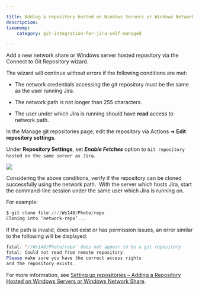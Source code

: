 ```yaml
---

title: Adding a repository hosted on Windows Servers or Windows Network Share (Admins)
description:
taxonomy:
    category: git-integration-for-jira-self-managed

---
```

Add a new network share or Windows server hosted repository via the Connect to Git Repository wizard.

The wizard will continue without errors if the following conditions are met:

*   The network credentials accessing the git repository must be the same as the user running Jira.

*   The network path is not longer than 255 characters.

*   The user under which Jira is running should have **read** access to network path.


In the Manage git repositories page, edit the repository via Actions ➜ **Edit repository settings**.

Under **Repository Settings**, set _**Enable Fetches**_ option to `Git repository hosted on the same server as Jira`.

![](https://bigbrassband.atlassian.net/wiki/download/thumbnails/1930396287/gitserver-edit-repocfg-fetches-sel2.png?version=1&modificationDate=1630642787827&cacheVersion=1&api=v2&width=442&height=81)

Considering the above conditions, verify if the repository can be cloned successfully using the network path.  With the server which hosts Jira, start the command-line session under the same user which Jira is running on.

For example:

```powershell
$ git clone file:////Ws148/Photo/repo
Cloning into ‘network-repo’...
```


If the path is invalid, does not exist or has permission issues, an error similar to the following will be displayed:

```java
fatal: '//Ws148/Photo/repo' does not appear to be a git repository
fatal: Could not read from remote repository.
Please make sure you have the correct access rights
and the repository exists.
```


For more information, see [Setting up repositories – Adding a Repository Hosted on Windows Servers or Windows Network Share](/git-integration-for-jira-self-managed/adding-a-repository-hosted-on-windows-server-or-windows-network-share/).

